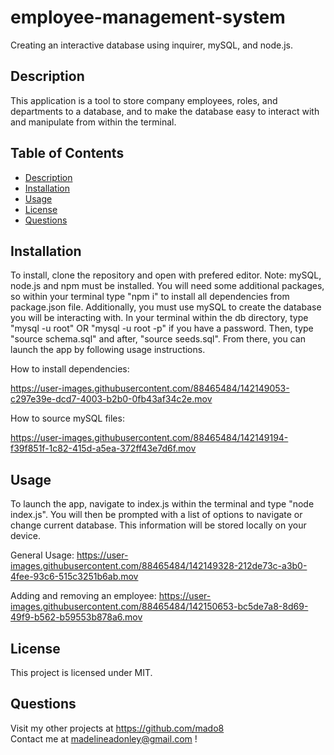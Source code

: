 # employee-management-system
Creating an interactive database using inquirer, mySQL, and node.js.

## Description
This application is a tool to store company employees, roles, and departments to a database, and to make the database easy to interact with and manipulate from within the terminal.

## Table of Contents

- [ Description ](#Description)</br>
- [ Installation ](#Installation)</br>
- [ Usage ](#Usage)</br>
- [ License ](#License )</br>
- [ Questions ](#Questions)</br>


## Installation
To install, clone the repository and open with prefered editor. Note: mySQL, node.js and npm must be installed. You will need some additional packages, so within your terminal type "npm i" to install all dependencies from package.json file. Additionally, you must use mySQL to create the database you will be interacting with. In your terminal within the db directory, type "mysql -u root" OR "mysql -u root -p" if you have a password. Then, type "source schema.sql" and after, "source seeds.sql". From there, you can launch the app by following usage instructions.

How to install dependencies:

https://user-images.githubusercontent.com/88465484/142149053-c297e39e-dcd7-4003-b2b0-0fb43af34c2e.mov

How to source mySQL files:

https://user-images.githubusercontent.com/88465484/142149194-f39f851f-1c82-415d-a5ea-372ff43e7d6f.mov

## Usage
To launch the app, navigate to index.js within the terminal and type "node index.js". You will then be prompted with a list of options to navigate or change current database. This information will be stored locally on your device.

General Usage:
https://user-images.githubusercontent.com/88465484/142149328-212de73c-a3b0-4fee-93c6-515c3251b6ab.mov

Adding and removing an employee:
https://user-images.githubusercontent.com/88465484/142150653-bc5de7a8-8d69-49f9-b562-b59553b878a6.mov

## License 
This project is licensed under MIT.  

## Questions

Visit my other projects at https://github.com/mado8 </br>
Contact me at madelineadonley@gmail.com ! </br>
